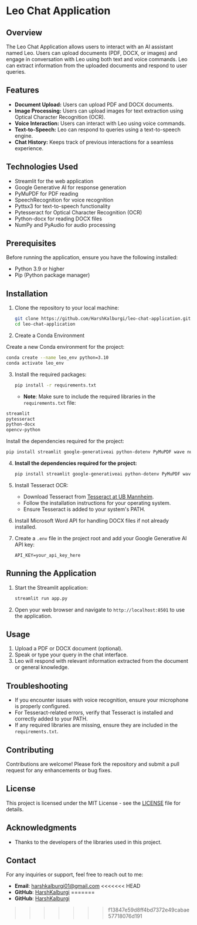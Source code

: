 # Leo Chat Application

## Overview

The Leo Chat Application allows users to interact with an AI assistant named Leo. Users can upload documents (PDF, DOCX, or images) and engage in conversation with Leo using both text and voice commands. Leo can extract information from the uploaded documents and respond to user queries.

## Features

- **Document Upload:** Users can upload PDF and DOCX documents.
- **Image Processing:** Users can upload images for text extraction using Optical Character Recognition (OCR).
- **Voice Interaction:** Users can interact with Leo using voice commands.
- **Text-to-Speech:** Leo can respond to queries using a text-to-speech engine.
- **Chat History:** Keeps track of previous interactions for a seamless experience.

## Technologies Used

- Streamlit for the web application
- Google Generative AI for response generation
- PyMuPDF for PDF reading
- SpeechRecognition for voice recognition
- Pyttsx3 for text-to-speech functionality
- Pytesseract for Optical Character Recognition (OCR)
- Python-docx for reading DOCX files
- NumPy and PyAudio for audio processing

## Prerequisites

Before running the application, ensure you have the following installed:

- Python 3.9 or higher
- Pip (Python package manager)

## Installation

1. Clone the repository to your local machine:
   ```bash
   git clone https://github.com/HarshKalburgi/leo-chat-application.git
   cd leo-chat-application
   ```

2. Create a Conda Environment

Create a new Conda environment for the project:

```bash
conda create --name leo_env python=3.10
conda activate leo_env
```

3. Install the required packages:
   ```bash
   pip install -r requirements.txt
   ```

   - **Note**: Make sure to include the required libraries in the `requirements.txt` file:

```bash
streamlit
pytesseract
python-docx
opencv-python
```
Install the dependencies required for the project:

```bash
pip install streamlit google-generativeai python-dotenv PyMuPDF wave numpy pyaudio SpeechRecognition pyttsx3 Pillow pytesseract python-docx
```

4. **Install the dependencies required for the project:**
   ```bash
   pip install streamlit google-generativeai python-dotenv PyMuPDF wave numpy pyaudio SpeechRecognition pyttsx3 Pillow pytesseract python-docx
   ```

5. Install Tesseract OCR:
   - Download Tesseract from [Tesseract at UB Mannheim](https://github.com/UB-Mannheim/tesseract/wiki).
   - Follow the installation instructions for your operating system.
   - Ensure Tesseract is added to your system's PATH.

6. Install Microsoft Word API for handling DOCX files if not already installed.

7. Create a `.env` file in the project root and add your Google Generative AI API key:
   ```plaintext
   API_KEY=your_api_key_here
   ```

## Running the Application

1. Start the Streamlit application:
   ```bash
   streamlit run app.py
   ```

2. Open your web browser and navigate to `http://localhost:8501` to use the application.

## Usage

1. Upload a PDF or DOCX document (optional).
2. Speak or type your query in the chat interface.
3. Leo will respond with relevant information extracted from the document or general knowledge.

## Troubleshooting

- If you encounter issues with voice recognition, ensure your microphone is properly configured.
- For Tesseract-related errors, verify that Tesseract is installed and correctly added to your PATH.
- If any required libraries are missing, ensure they are included in the `requirements.txt`.

## Contributing

Contributions are welcome! Please fork the repository and submit a pull request for any enhancements or bug fixes.

## License

This project is licensed under the MIT License - see the [LICENSE](LICENSE) file for details.

## Acknowledgments

- Thanks to the developers of the libraries used in this project.

## Contact

For any inquiries or support, feel free to reach out to me:

- **Email**: harshkalburgi01@gmail.com
<<<<<<< HEAD
- **GitHub**: [HarshKalburgi](https://github.com/HarshKalburgi)
=======
- **GitHub**: [HarshKalburgi](https://github.com/HarshKalburgi)
>>>>>>> f13847e59d8ff4bd7372e49cabae57718076d191
